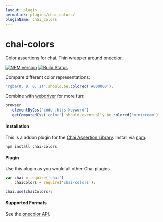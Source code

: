 ```yaml
---
layout: plugin
permalink: plugins/chai_colors/
pluginName: chai_colors
---
```


chai-colors
==============

Color assertions for chai.  Thin wrapper around [onecolor](https://github.com/One-com/one-color).

[![NPM version](http://img.shields.io/npm/v/chai-colors.svg?style=flat-square)](https://www.npmjs.org/package/chai-colors)
[![Build Status](http://img.shields.io/travis/hurrymaplelad/chai-colors/master.svg?style=flat-square)](https://travis-ci.org/hurrymaplelad/chai-colors)

Compare different color representations:

```js
'rgba(0, 0, 0, 1)'.should.be.colored('#000000');
```

Combine with [webdriver](https://github.com/admc/wd) for more fun:

```js
browser
  .elementByCss('code .hljs-keyword')
  .getComputedCss('color').should.eventually.be.colored('mintcream')
```

#### Installation

This is a addon plugin for the [Chai Assertion Library](http://chaijs.com). Install via [npm](http://npmjs.org).

    npm install chai-colors


#### Plugin

Use this plugin as you would all other Chai plugins.

```js
var chai = require('chai')
  , chaiColors = require('chai-colors');

chai.use(chaiColors);
```

#### Supported Formats

See the [onecolor API](https://github.com/One-com/one-color#api-overview).
